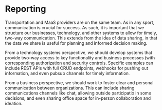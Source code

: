 # Reporting

Transportation and MaaS providers are on the same team. As in any sport, communication is crucial for success. As such, it is important that we structure our businesses, technology, and other systems to allow for timely, two-way communication. This extends from the idea of data sharing, in that the data we share is useful for planning and informed decision making.

From a technology systems perspective, we should develop systems that provide two-way access to key functionality and business processes \(with corresponding authorization and security controls. Specific examples can include REST APIs with full CRUD endpoints, webhooks for pushing out information, and even pubsub channels for timely information.

From a business perspective, we should work to foster clear and personal communication between organizations. This can include sharing communications channels like chat, allowing outside participatio in some decisions, and even sharing office space for in-person collaboration and ideation.
